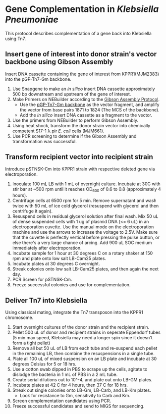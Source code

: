 # Gene Complementation in *Klebsiella Pneumoniae*

This protocol describes complementation of a gene back into Klebsiella using Tn7.

## Insert gene of interest into donor strain's vector backbone using Gibson Assembly

Insert DNA cassette containing the gene of interest from KPPR1(MJM2383) into the pGP-Tn7-Gm backbone.

1.  Use Snapgene to make an *in silico* insert DNA cassette approximately 500 bp downstream and upstream of the gene of interest.
2.	Make Primers on NEBuilder according to the [Gibson Assembly Protocol](https://github.com/mjmlab/protocols/blame/master/gibson-assembly.md).
      * Use the [pGP-Tn7-Gm backbone](https://www.ncbi.nlm.nih.gov/nuccore/JQ429758.1?report=gbwithparts&log$=seqview) as the vector fragment, and amplify the vector from base pairs 1871 to 1824 (The MCS of the backbone).
      * Add the *in silico* insert DNA cassette as a fragment to the vector.
3.  Use the primers from NEBuilder to perform Gibson Assembly.
4.  Using heat shock, transform the donor strain vector into chemically competent S17-1 λ pir *E. coli* cells (MJM661).
5.  Use PCR screening to determine if the Gibson Assembly and transformation was successful.

## Transform recipient vector into recipient strain

Introduce pSTNSK-Cm into KPPR1 strain with respective deleted gene via electroporation.

1.   Inoculate 100 mL LB with 1 mL of overnight culture. Incubate at 30C with stir bar at ~500 rpm until it reaches OD<sub>600</sub> of 0.6 to 0.8 (approximately 4 hours). 
2.   Centrifuge cells at 6500 rpm for 5 min. Remove supernatant and wash twice with 50 mL of ice cold glycerol (resuspend with glycerol and then centrifuge it again). 
3.   Resuspend cells in residual glycerol solution after final wash. Mix 50 uL of dense suspended cells with 1 ug of plasmid DNA (<= 6 uL) in an electroporation cuvette. Use the manual mode on the electroporation machine and use the arrows to increase the voltage to 2.5V. Make sure that the cuvette is perfectly vertical before pressing the pulse button, or else there's a very large chance of arcing. Add 900 uL SOC medium immediately after electroporation. 
4.   Incubate sample for 1 hour at 30 degrees C on a rotary shaker at 150 rpm and plate onto low salt LB-Cam25 plates.
5.   Incubate plates at 30 degrees C overnight.
6.   Streak colonies onto low salt LB-Cam25 plates, and then again the next day.
7.   PCR Screen for pSTNSK-Cm. 
8.   Freeze successful colonies and use for complementation.


## Deliver Tn7 into Klebsiella

Using classical mating, integrate the Tn7 transposon into the KPPR1 chromosome.

1.  Start overnight cultures of the donor strain and the recipient strain.
2.  Pellet 500 uL of donor and recipient strains in seperate Eppendorf tubes (5 min max speed, Klebsiella may need a longer spin since it doesn't form a tight pellet)
3.  Remove all but 50 uL of LB from each tube and re-suspend each pellet in the remaining LB, then combine the resuspensions in a single tube. 
4.  Plate all 100 uL of mixed suspension on an LB plate and incubate at 30 degrees Celsius for 5 or 18 hrs.
5.  Use a cotton swab dipped in PBS to scrape up the cells, agitate to dislodge the bacteria in 1 mL of PBS in a 2 mL tube.
6.  Create serial dilutions out to 10^-4, and plate out onto LB-GM plates.
7. Incubate plates at 42 C for 4 hours, then 37 C for 18 hrs.
8. Streak out single colonies onto LB-Gm, LB-Carb, and LB-Km plates.
     * Look for resistance to Gm, sensitivity to Carb and Km.
9. Screen complementation candidates using PCR.
10. Freeze successful candidates and send to MIGS for sequencing.
    


